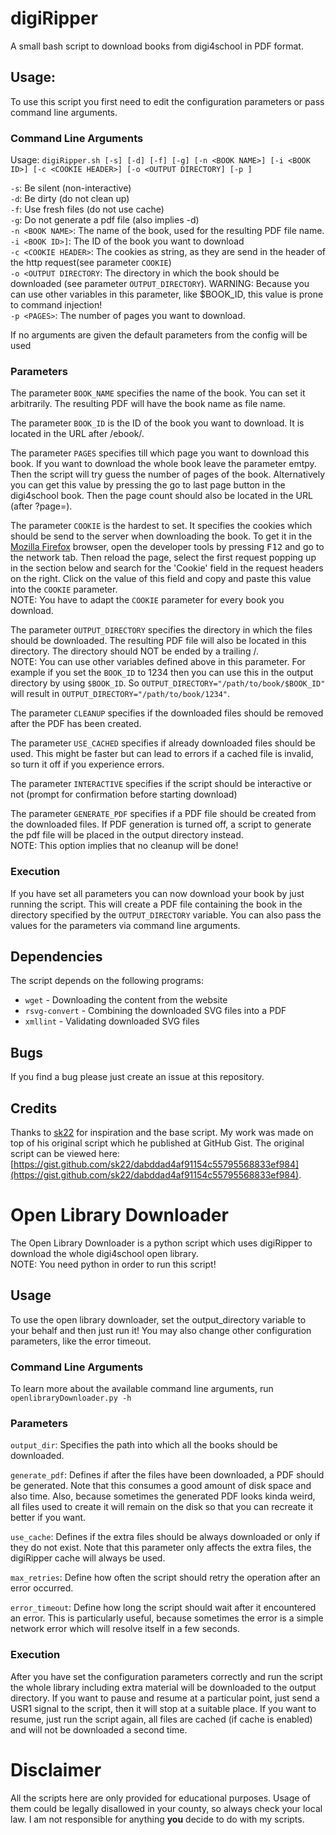 # digiRipper
A small bash script to download books from digi4school in PDF format.

## Usage:

To use this script you first need to edit the configuration parameters or pass command line arguments.

### Command Line Arguments

Usage: `digiRipper.sh [-s] [-d] [-f] [-g] [-n <BOOK NAME>] [-i <BOOK ID>] [-c <COOKIE HEADER>] [-o <OUTPUT DIRECTORY] [-p ]`

`-s`: Be silent (non-interactive)  
`-d`: Be dirty (do not clean up)  
`-f`: Use fresh files (do not use cache)  
`-g`: Do not generate a pdf file (also implies -d)  
`-n <BOOK NAME>`: The name of the book, used for the resulting PDF file name.  
`-i <BOOK ID>]`: The ID of the book you want to download  
`-c <COOKIE HEADER>`: The cookies as string, as they are send in the header of the http request(see parameter `COOKIE`)  
`-o <OUTPUT DIRECTORY`: The directory in which the book should be downloaded (see parameter `OUTPUT_DIRECTORY`). WARNING: Because you can use other variables in this parameter, like $BOOK_ID, this value is prone to command injection!  
`-p <PAGES>`: The number of pages you want to download.

If no arguments are given the default parameters from the config will be used

### Parameters

The parameter `BOOK_NAME` specifies the name of the book. You can set it arbitrarily. The resulting PDF will have the book name as file name.

The parameter `BOOK_ID` is the ID of the book you want to download. It is located in the URL after /ebook/. 

The parameter `PAGES` specifies till which page you want to download this book. If you want to download the whole book leave the parameter emtpy. Then the script will try guess the number of pages of the book. Alternatively you can get this value by pressing the go to last page button in the digi4school book. Then the page count should also be located in the URL (after ?page=).

The parameter `COOKIE` is the hardest to set. It specifies the cookies which should be send to the server when downloading the book. To get it in the [Mozilla Firefox](https://www.mozilla.org/firefox/) browser, open the developer tools by pressing <kbd>F12</kbd> and go to the network tab. Then reload the page, select the first request popping up in the section below and search for the 'Cookie' field in the request headers on the right. Click on the value of this field and copy and paste this value into the `COOKIE` parameter.  
NOTE: You have to adapt the `COOKIE` parameter for every book you download.

The parameter `OUTPUT_DIRECTORY` specifies the directory in which the files should be downloaded. The resulting PDF file will also be located in this directory.  The directory should NOT be ended by a trailing /.  
NOTE: You can use other variables defined above in this parameter. For example if you set the `BOOK_ID` to 1234 then you can use this in the output directory by using `$BOOK_ID`. So `OUTPUT_DIRECTORY="/path/to/book/$BOOK_ID"` will result in `OUTPUT_DIRECTORY="/path/to/book/1234"`.

The parameter `CLEANUP` specifies if the downloaded files should be removed after the PDF has been created.

The parameter `USE_CACHED` specifies if already downloaded files should be used. This might be faster but can lead to errors if a cached file is invalid, so turn it off if you experience errors.

The parameter `INTERACTIVE` specifies if the script should be interactive or not (prompt for confirmation before starting download)

The parameter `GENERATE_PDF` specifies if a PDF file should be created from the downloaded files. If PDF generation is turned off, a script to generate the pdf file will be placed in the output directory instead.  
NOTE: This option implies that no cleanup will be done!

### Execution

If you have set all parameters you can now download your book by just running the script. This will create a PDF file containing the book in the directory specified by the `OUTPUT_DIRECTORY` variable. You can also pass the values for the parameters via command line arguments.

## Dependencies

The script depends on the following programs:
- `wget` - Downloading the content from the website
- `rsvg-convert` - Combining the downloaded SVG files into a PDF
- `xmllint` - Validating downloaded SVG files

## Bugs

If you find a bug please just create an issue at this repository.

## Credits

Thanks to [sk22](https://gist.github.com/sk22 "GitHub Gist Account of sk22") for inspiration and the base script. My work was made on top of his original script which he published at GitHub Gist. The original script can be viewed here: [https://gist.github.com/sk22/dabddad4af91154c55795568833ef984](https://gist.github.com/sk22/dabddad4af91154c55795568833ef984).

# Open Library Downloader
The Open Library Downloader is a python script which uses digiRipper to download the whole digi4school open library.  
NOTE: You need python in order to run this script!

## Usage
To use the open library downloader, set the output_directory variable to your behalf and then just run it! You may also change other configuration parameters, like the error timeout. 

### Command Line Arguments

To learn more about the available command line arguments, run `openlibraryDownloader.py -h`

### Parameters

`output_dir`: Specifies the path into which all the books should be downloaded.

`generate_pdf`: Defines if after the files have been downloaded, a PDF should be generated. Note that this consumes a good amount of disk space and also time. Also, because sometimes the generated PDF looks kinda weird, all files used to create it will remain on the disk so that you can recreate it better if you want.

`use_cache`: Defines if the extra files should be always downloaded or only if they do not exist. Note that this parameter only affects the extra files, the digiRipper cache will always be used.

`max_retries`: Define how often the script should retry the operation after an error occurred.

`error_timeout`: Define how long the script should wait after it encountered an error. This is particularly useful, because sometimes the error is a simple network error which will resolve itself in a few seconds. 

### Execution
After you have set the configuration parameters correctly and run the script the whole library including extra material will be downloaded to the output directory. If you want to pause and resume at a particular point, just send a USR1 signal to the script, then it will stop at a suitable place. If you want to resume, just run the script again, all files are cached (if cache is enabled) and will not be downloaded a second time.

# Disclaimer
All the scripts here are only provided for educational purposes. Usage of them could be legally disallowed in your county, so always check your local law. I am not responsible for anything **you** decide to do with my scripts.